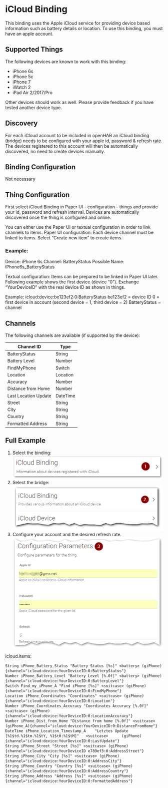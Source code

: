 # iCloud Binding

This binding uses the Apple iCloud service for providing device based information such as battery details or location.
To use this binding, you must have an apple account.

## Supported Things

The following devices are known to work with this binding:
* iPhone 6s
* iPhone 5c
* iPhone 7
* iWatch 2
* iPad Air 2/2017/Pro

Other devices should work as well. Please provide feedback if you have tested another device type. 

## Discovery

For each iCloud account to be included in openHAB an iCloud binding (bridge) needs to be configured with your apple id, password & refresh rate.
The devices registered to this account will then be automatically discovered, no need to create devices manually.

## Binding Configuration

Not necessary

## Thing Configuration

First select iCloud Binding in Paper UI - configuration - things and provide your id, password and refresh interval. Devices are automatically discovered once the thing is configured and online.

You can either use the Paper UI or textual configuration in order to link channels to items.
Paper UI configuration:
Each device channel must be linked to items. Select “Create new item” to create items.

### Example: 
Device: iPhone 6s 
Channel: BatteryStatus
Possible Name: iPhone6s_BatteryStatus



Textual configuration: 
Items can be prepared to be linked in Paper UI later. Following example shows the first device (device “0”). Exchange “YourDeviceID” with the real device ID as shown in things.

Example:
icloud:device:be123ef2:0:BatteryStatus
be123ef2 = device ID
0 = first device in account (second device = 1, third device = 2)
BatteryStatus = channel

## Channels

The following channels are available (if supported by the device):

| Channel ID    |Type           |
| ------------- | ------------- |
| BatteryStatus | String        |
| Battery Level | Number        |
| FindMyPhone   | Switch        |
| Location      | Location      |
| Accuracy      | Number        |
| Distance from Home | Number   |
| Last Location Update | DateTime | 
| Street        | String        |
| City          | String        |
| Country       | String        |
| Formatted Address | String    |

## Full Example

1.  Select the binding:  
![Select binding](./doc/Config_1.png "Step 1")
2.  Select the bridge:   
![Select bridge](./doc/Config_2.png "Step 2") 
3.  Configure your account and the desired refresh rate. 
![Configure](./doc/Config_3.png "Step 3") 

icloud.items:

```
String iPhone_Battery_Status "Battery Status [%s]" <battery> (giPhone)  {channel="icloud:device:YourDeviceID:0:BatteryStatus"}
Number iPhone_Battery_Level "Battery Level [%.0f]" <battery> (giPhone) {channel="icloud:device:YourDeviceID:0:BatteryLevel"}
Switch Find_my_iPhone_A "Find iPhone [%s]" <suitcase> (giPhone) {channel="icloud:device:YourDeviceID:0:FindMyPhone"}
Location iPhone_Coordinates "Coordinates" <suitcase> (giPhone)  {channel="icloud:device:YourDeviceID:0:Location"}
Number iPhone_Coordinates_Accuracy "Coordinates Accuracy [%.0f]" <suitcase> (giPhone){channel="icloud:device:YourDeviceID:0:LocationAccuracy"}
Number iPhone_Dist_from_Home "Distance from home [%.0f]" <suitcase> (giPhone_A){channel="icloud:device:YourDeviceID:0:DistanceFromHome"}
DateTime iPhone_Location_Timestamp_A    "Letztes Update [%1$td.%1$tm.%1$tY, %1$tH:%1$tM]"   <suitcase>      (giPhone)   {channel="icloud:device:YourDeviceID:0:LastUpdate"}
String iPhone_Street "Street [%s]" <suitcase> (giPhone) {channel="icloud:device:YourDeviceID e789ef3:0:AddressStreet"}
String iPhone_City "City [%s]" <suitcase> (giPhone) {channel="icloud:device:YourDeviceID:0:AddressCity"}
String iPhone_Country "Country [%s]" <suitcase> (giPhone)   {channel="icloud:device:YourDeviceID:0:AddressCountry"}
String iPhone_Address "Address [%s]" <suitcase> (giPhone)   {channel="icloud:device:YourDeviceID:0:FormattedAddress"}
```
